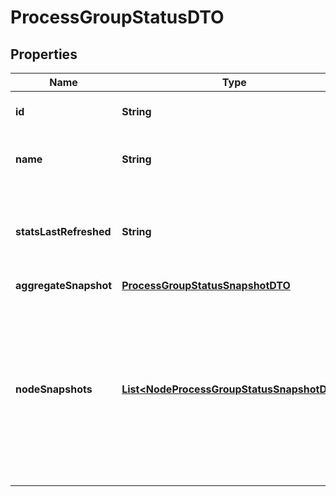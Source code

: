# ProcessGroupStatusDTO

## Properties
Name | Type | Description | Notes
------------ | ------------- | ------------- | -------------
**id** | **String** | The ID of the Process Group |  [optional]
**name** | **String** | The name of the Process Group |  [optional]
**statsLastRefreshed** | **String** | The time the status for the process group was last refreshed. |  [optional]
**aggregateSnapshot** | [**ProcessGroupStatusSnapshotDTO**](ProcessGroupStatusSnapshotDTO.md) |  |  [optional]
**nodeSnapshots** | [**List&lt;NodeProcessGroupStatusSnapshotDTO&gt;**](NodeProcessGroupStatusSnapshotDTO.md) | The status reported by each node in the cluster. If the NiFi instance is a standalone instance, rather than a clustered instance, this value may be null. |  [optional]

